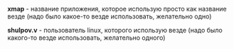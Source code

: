 
**xmap** - название приложения, которое использую просто как название везде (надо было какое-то везде использовать, желательно одно)

**shulpov.v** - пользователь linux, которого использую везде
(надо было какого-то везде использовать, желательно одного)